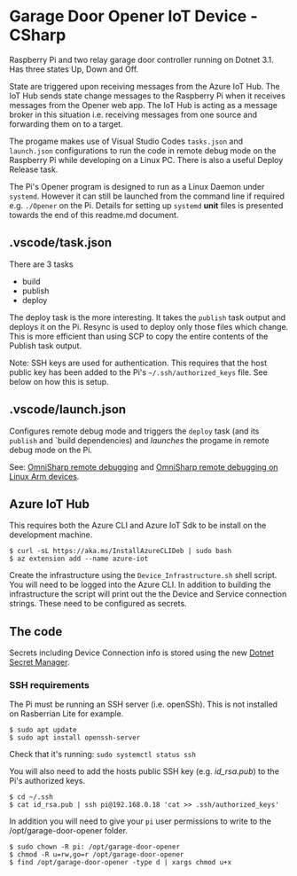 # Garage Door Opener IoT Device - CSharp
Raspberry Pi and two relay garage door controller running on Dotnet 3.1.  Has three states Up, Down and Off.

State are triggered upon receiving messages from the Azure IoT Hub. The IoT Hub sends state change messages to the Raspberry Pi when it receives messages from the Opener web app.  The IoT Hub is acting as a message broker in this situation i.e. receiving messages from one source and forwarding them on to a target.

The progame makes use of Visual Studio Codes `tasks.json` and `launch.json` configurations to run the code in remote debug mode on the Raspberry Pi while developing on a Linux PC.  There is also a useful Deploy Release task.

The Pi's Opener program is designed to run as a Linux Daemon under `systemd`.  However it can still be launched from the command line if required e.g. `./Opener` on the Pi.  Details for setting up `systemd` __unit__ files is presented towards the end of this readme.md document.


## .vscode/task.json
There are 3 tasks
* build
* publish
* deploy

The deploy task is the more interesting.  It takes the `publish` task output and deploys it on the Pi. Resync is used to deploy only those files which change. This is more efficient than using SCP to copy the entire contents of the Publish task output.

Note: SSH keys are used for authentication. This requires that the host public key has been added to the Pi's `~/.ssh/authorized_keys` file.  See below on how this is setup.

## .vscode/launch.json
Configures remote debug mode and triggers the `deploy` task (and its `publish` and `build dependencies) and _launches_ the progame in remote debug mode on the Pi.

See: [OmniSharp remote debugging](9https://github.com/OmniSharp/omnisharp-vscode/wiki/Attaching-to-remote-processes) and [OmniSharp remote debugging on Linux Arm devices](https://github.com/OmniSharp/omnisharp-vscode/wiki/Remote-Debugging-On-Linux-Arm).

## Azure IoT Hub
This requires both the Azure CLI and Azure IoT Sdk to be install on the development machine.

```
$ curl -sL https://aka.ms/InstallAzureCLIDeb | sudo bash
$ az extension add --name azure-iot
```

Create the infrastructure using the `Device_Infrastructure.sh` shell script. You will need to be logged into the Azure CLI.  In addition to building the infrastructure the script will print out the the Device and Service connection strings. These need to be configured as secrets. 


## The code
Secrets including Device Connection info is stored using the new [Dotnet Secret Manager](https://docs.microsoft.com/en-us/aspnet/core/security/app-secrets?view=aspnetcore-3.1&tabs=windows).



### SSH requirements
The Pi must be running an SSH server (i.e. openSSh). This is not installed on Rasberrian Lite for example.
```
$ sudo apt update
$ sudo apt install openssh-server
```
Check that it's running: `sudo systemctl status ssh`

You will also need to add the hosts public SSH key (e.g. _id_rsa.pub_) to the Pi's authorized keys.
```
$ cd ~/.ssh
$ cat id_rsa.pub | ssh pi@192.168.0.18 'cat >> .ssh/authorized_keys'
```
In addition you will need to give your `pi` user permissions to write to the /opt/garage-door-opener folder.
```
$ sudo chown -R pi: /opt/garage-door-opener
$ chmod -R u=rw,go=r /opt/garage-door-opener
$ find /opt/garage-door-opener -type d | xargs chmod u+x
```
